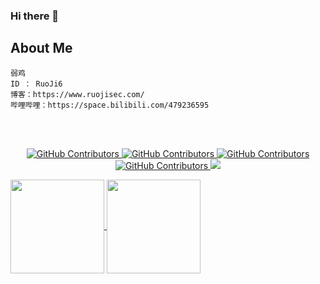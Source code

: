 ### Hi there 👋
## About Me
```
弱鸡
ID ： RuoJi6
博客：https://www.ruojisec.com/
哔哩哔哩：https://space.bilibili.com/479236595
```
<br/><br/>
  <p align="center">
    <a href="https://www.one-fox.cn/">
      <img alt="GitHub Contributors" src="https://img.shields.io/badge/%E5%AE%89%E5%85%A8%E5%9B%A2%E9%98%9F-One--fox-pink" />
    </a>
    <a href="https://www.ruojisec.com/">
      <img alt="GitHub Contributors" src="https://img.shields.io/badge/%E5%8D%9A%E5%AE%A2-taoyuan.cool-blue" />
    </a>
    <a href="https://www.ruojisec.com/">
      <img alt="GitHub Contributors" src="https://img.shields.io/badge/%E4%BD%9C%E8%80%85-%E5%BC%B1%E9%B8%A1-red" />
    </a>
      <a href="http://wiki.ruojisec.com:3000/#/">
      <img alt="GitHub Contributors" src="https://img.shields.io/badge/%E6%8A%80%E6%9C%AF%E6%A0%88-wiki-purple" />
    </a>
    <img src="https://img.shields.io/badge/WeChat-vivo50KFCKFC-black">
</p>


<a href="https://github.com/RuoJi6">
  <img height=150 align="center" src="https://github-readme-stats.vercel.app/api?username=RuoJi6"/>
</a>
<a href="https://github.com/RuoJi6/HackerPermKeeper/">
  <img height=150 align="center" src="https://github-readme-stats.vercel.app/api/top-langs?username=RuoJi6&layout=compact&langs_count=8&card_width=320" />
</a>
